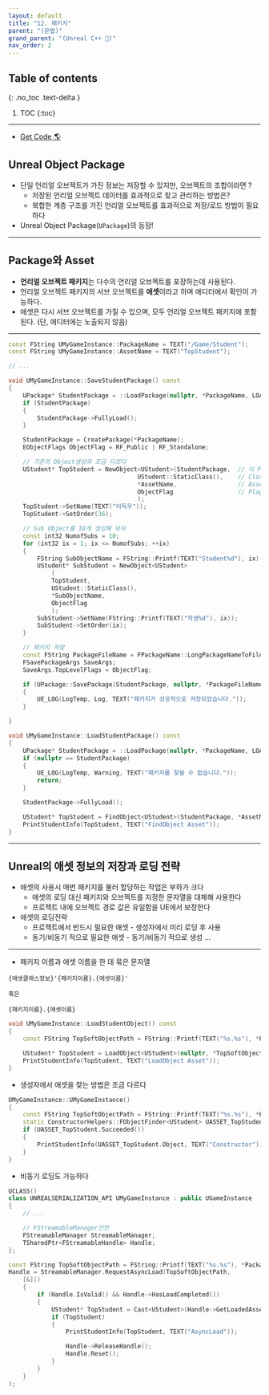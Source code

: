 ```yaml
---
layout: default
title: "12. 패키지"
parent: "(문법)"
grand_parent: "(Unreal C++ 🚀)"
nav_order: 2
---
```


## Table of contents
{: .no_toc .text-delta }

1. TOC
{:toc}

---

* [Get Code 🌎](https://github.com/Arthur880708/Unreal_Cpp_basic/tree/main/10.Serialization)

## Unreal Object Package

* 단일 언리얼 오브젝트가 가진 정보는 저장할 수 있지만, 오브젝트의 조합이라면 ?
    * 저장된 언리얼 오브젝트 데이터를 효과적으로 찾고 관리하는 방법은?
    * 복합한 계층 구조를 가진 언리얼 오브젝트를 효과적으로 저장/로드 방법이 필요하다
* Unreal Object Package(`UPackage`)의 등장!

---

## Package와 Asset

* **언리얼 오브젝트 패키지**는 다수의 언리얼 오브젝트를 포장하는데 사용된다.
* 언리얼 오브젝트 패키지의 서브 오브젝트를 **애셋**이라고 하며 에디터에서 확인이 가능하다.
* 애셋은 다시 서브 오브젝트를 가질 수 있으며, 모두 언리얼 오브젝트 패키지에 포함된다. (단, 에디터에는 노출되지 않음)

---

```cpp
const FString UMyGameInstance::PackageName = TEXT("/Game/Student");
const FString UMyGameInstance::AssetName = TEXT("TopStudent");

// ...

void UMyGameInstance::SaveStudentPackage() const
{
	UPackage* StudentPackage = ::LoadPackage(nullptr, *PackageName, LOAD_None);
	if (StudentPackage)
	{
		StudentPackage->FullyLoad();
	}

	StudentPackage = CreatePackage(*PackageName);
	EObjectFlags ObjectFlag = RF_Public | RF_Standalone;

	// 기존의 Object생성과 조금 다르다
	UStudent* TopStudent = NewObject<UStudent>(StudentPackage,  // 이 Package에 저장해 달라
                                    UStudent::StaticClass(),    // Class 정보
                                    *AssetName,                 // Asset 이름 (고유 이름 정보)
                                    ObjectFlag                  // Flag 정보
                                    );
	TopStudent->SetName(TEXT("이득우"));
	TopStudent->SetOrder(36);

	// Sub Object를 10개 생성해 보자
	const int32 NumofSubs = 10;
	for (int32 ix = 1; ix <= NumofSubs; ++ix)
	{
		FString SubObjectName = FString::Printf(TEXT("Student%d"), ix);
		UStudent* SubStudent = NewObject<UStudent>
            (
            TopStudent, 
            UStudent::StaticClass(), 
            *SubObjectName, 
            ObjectFlag
            );
		SubStudent->SetName(FString::Printf(TEXT("학생%d"), ix));
		SubStudent->SetOrder(ix);
	}

	// 패키지 저장
	const FString PackageFileName = FPackageName::LongPackageNameToFilename(PackageName, FPackageName::GetAssetPackageExtension());
	FSavePackageArgs SaveArgs;
	SaveArgs.TopLevelFlags = ObjectFlag;

	if (UPackage::SavePackage(StudentPackage, nullptr, *PackageFileName, SaveArgs))
	{
		UE_LOG(LogTemp, Log, TEXT("패키지가 성공적으로 저장되었습니다."));
	}

}
```

```cpp
void UMyGameInstance::LoadStudentPackage() const
{
	UPackage* StudentPackage = ::LoadPackage(nullptr, *PackageName, LOAD_None);
	if (nullptr == StudentPackage)
	{
		UE_LOG(LogTemp, Warning, TEXT("패키지를 찾을 수 없습니다."));
		return;
	}

	StudentPackage->FullyLoad();

	UStudent* TopStudent = FindObject<UStudent>(StudentPackage, *AssetName);
	PrintStudentInfo(TopStudent, TEXT("FindObject Asset"));
}
```

---

## Unreal의 애셋 정보의 저장과 로딩 전략

* 애셋의 사용시 매번 패키지를 불러 할당하는 작업은 부하가 크다
	* 애셋의 로딩 대신 패키지와 오브젝트를 지정한 문자열을 대체해 사용한다
	* 프로젝트 내에 오브젝트 경로 값은 유일함을 UE에서 보장한다
* 애셋의 로딩전략
	* 프로젝트에서 반드시 필요한 애셋 - 생성자에서 미리 로딩 후 사용
	* 동기/비동기 적으로 필요한 애셋 - 동기/비동기 적으로 생성 ...

---

* 패키지 이름과 애셋 이름을 한 데 묶은 문자열

```
{애셋클래스정보}'{패키지이름}.{애셋이름}'

혹은

{패키지이름}.{애셋이름}
```

```cpp
void UMyGameInstance::LoadStudentObject() const
{
	const FString TopSoftObjectPath = FString::Printf(TEXT("%s.%s"), *PackageName, *AssetName);

	UStudent* TopStudent = LoadObject<UStudent>(nullptr, *TopSoftObjectPath);
	PrintStudentInfo(TopStudent, TEXT("LoadObject Asset"));
}
```

* 생성자에서 애셋을 찾는 방법은 조금 다르다

```cpp
UMyGameInstance::UMyGameInstance()
{
	const FString TopSoftObjectPath = FString::Printf(TEXT("%s.%s"), *PackageName, *AssetName);
	static ConstructorHelpers::FObjectFinder<UStudent> UASSET_TopStudent(*TopSoftObjectPath);
	if (UASSET_TopStudent.Succeeded())
	{
		PrintStudentInfo(UASSET_TopStudent.Object, TEXT("Constructor"));
	}
}
```

* 비동기 로딩도 가능하다

```cpp
UCLASS()
class UNREALSERIALIZATION_API UMyGameInstance : public UGameInstance
{
    // ...

    // FStreamableManager선언
	FStreamableManager StreamableManager;
	TSharedPtr<FStreamableHandle> Handle;
};
```

```cpp
const FString TopSoftObjectPath = FString::Printf(TEXT("%s.%s"), *PackageName, *AssetName);
Handle = StreamableManager.RequestAsyncLoad(TopSoftObjectPath,
    [&]()
    {
        if (Handle.IsValid() && Handle->HasLoadCompleted())
        {
            UStudent* TopStudent = Cast<UStudent>(Handle->GetLoadedAsset());
            if (TopStudent)
            {
                PrintStudentInfo(TopStudent, TEXT("AsyncLoad"));

                Handle->ReleaseHandle();
                Handle.Reset();
            }
        }
    }
);
```